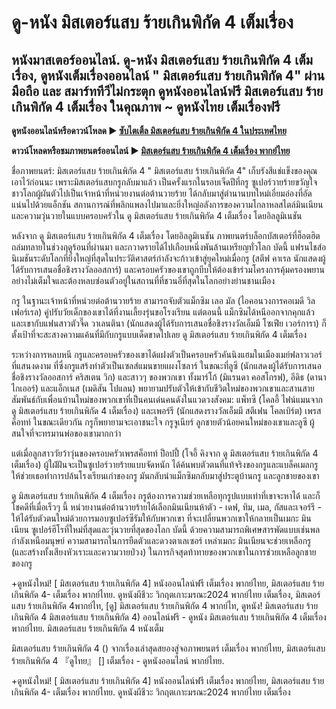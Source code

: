 # ดู-หนัง  มิสเตอร์แสบ ร้ายเกินพิกัด 4 เต็มเรื่อง
## หนังมาสเตอร์ออนไลน์. ดู-หนัง  มิสเตอร์แสบ ร้ายเกินพิกัด 4 เต็มเรื่อง, ดูหนังเต็มเรื่องออนไลน์ " มิสเตอร์แสบ ร้ายเกินพิกัด 4" ผ่านมือถือ และ สมาร์ททีวีไม่กระตุก ดูหนังออนไลน์ฟรี  มิสเตอร์แสบ ร้ายเกินพิกัด 4 เต็มเรื่อง ในคุณภาพ ~ ดูหนังไทย เต็มเรื่องฟรี

**ดูหนังออนไลน์หรือดาวน์โหลด ► [ซับไตเติ้ล มิสเตอร์แสบ ร้ายเกินพิกัด 4 ในประเทศไทย](https://enje-remy-valenc.github.io/mumbuls/th-despicableme4.html)**

**ดาวน์โหลดหรือชมภาพยนตร์ออนไลน์  ►  [มิสเตอร์แสบ ร้ายเกินพิกัด 4 เต็มเรื่อง พากย์ไทย](https://enje-remy-valenc.github.io/mumbuls/th-despicableme4.html)**

ชื่อภาพยนตร์:  มิสเตอร์แสบ ร้ายเกินพิกัด 4 " มิสเตอร์แสบ ร้ายเกินพิกัด 4" เก็บรังสีแช่แข็งของคุณเอาไว้ก่อนนะ เพราะมิสเตอร์แสบกรูกลับมาแล้ว เป็นครั้งแรกในรอบเจ็ดปีที่กรู ซูเปอร์วายร้ายขวัญใจชาวโลกผู้ผันตัวไปเป็นเจ้าหน้าที่หน่วยงานต่อต้านวายร้าย ได้กลับมาสู่ตำนานบทใหม่เอี่ยมอ่องที่อัดแน่นไปด้วยแอ็กชัน สถานการณ์ที่พลิกแพลงไปมาและยิ่งใหญ่อลังการของความโกลาหลสไตล์มินเนียนและความวุ่นวายในแบบครอบครัวใน ดู มิสเตอร์แสบ ร้ายเกินพิกัด 4 เต็มเรื่อง โดยอิลลูมิเนชัน

หลังจาก ดู มิสเตอร์แสบ ร้ายเกินพิกัด 4 เต็มเรื่อง โดยอิลลูมิเนชัน ภาพยนตร์บล็อกบัสเตอร์ที่ฮ็อตฮิตถล่มทลายในช่วงฤดูร้อนที่ผ่านมา และกวาดรายได้ไปเกือบหนึ่งพันล้านเหรียญทั่วโลก บัดนี้ แฟรนไชส์อนิเมชันระดับโลกที่ยิ่งใหญ่ที่สุดในประวัติศาสตร์กำลังจะก้าวเข้าสู่ยุคใหม่เมื่อกรู (สตีฟ คาเรล นักแสดงผู้ได้รับการเสนอชื่อชิงรางวัลออสการ์) และครอบครัวของเขาถูกบีบให้ต้องเข้าร่วมโครงการคุ้มครองพยานอย่างไม่เต็มใจและต้องหลบซ่อนตัวอยู่ในสถานที่ที่ชวนอี๋ที่สุดในโลกอย่างย่านชานเมือง

กรู ในฐานะเจ้าหน้าที่หน่วยต่อต้านวายร้าย สามารถจับตัวแม็กซิม เลอ มัล (ไอคอนวงการคอเมดี วิล เฟอร์เรล) คู่ปรับวัยเด็กของเขาได้ที่งานเลี้ยงรุ่นขอโรงเรียน แต่ตอนนี้ แม็กซิมได้หนีออกจากคุกแล้วและเขากับแฟนสาวตัวจี๊ด วาเลนตินา (นักแสดงผู้ได้รับการเสนอชื่อชิงรางวัลเอ็มมี โซเฟีย เวอร์การา) ก็ตั้งเป้าที่จะสะสางความแค้นที่มีกับกรูแบบเด็ดขาดไปเลย ดู มิสเตอร์แสบ ร้ายเกินพิกัด 4 เต็มเรื่อง

ระหว่างการหลบหนี กรูและครอบครัวของเขาได้แฝงตัวเป็นครอบครัวคันนิงแฮมในเมืองเมย์ฟลาวเวอร์ที่แสนงดงาม ที่ซึ่งกรูแสร้งทำตัวเป็นเซลส์แมนขายแผงโซลาร์ ในขณะที่ลูซี (นักแสดงผู้ได้รับการเสนอชื่อชิงรางวัลออสการ์ คริสเตน วิก) และสาวๆ ของพวกเขา ทั้งมาร์โก้ (มิแรนดา คอสโกรฟ), อีดิธ (ดานา ไกเออร์) และแอ็กเนส (เมดิสัน โปแลน) พยายามปรับตัวให้เข้ากับชีวิตใหม่ของพวกเขาและสานสายสัมพันธ์กับเพื่อนบ้านใหม่ของพวกเขาที่เป็นคนเด่นคนดังในแวดวงสังคม: แพ็ทซี (โคลอี้ ไฟน์แมนจาก ดู มิสเตอร์แสบ ร้ายเกินพิกัด 4 เต็มเรื่อง) และเพอร์รี (นักแสดงรางวัลเอ็มมี สตีเฟน โคลเบิร์ต) เพรสค็อทท์ ในขณะเดียวกัน กรูก็พยายามจะเอาชนะใจ กรูจูเนียร์ ลูกชายตัวน้อยคนใหม่ของเขาและลูซี ผู้สนใจที่จะทรมานพ่อของเขามากกว่า

แต่เมื่อลูกสาววัยว้าวุ่นของครอบครัวเพรสค็อทท์ ป็อปปี้ (โจอี้ คิงจาก ดู มิสเตอร์แสบ ร้ายเกินพิกัด 4 เต็มเรื่อง) ผู้ใฝ่ฝันจะเป็นซูเปอร์วายร้ายแบบจัดหนัก ได้ค้นพบตัวตนที่แท้จริงของกรูและแบล็คเมลกรูให้ช่วยเธอทำการปล้นโรงเรียนเก่าของกรู มันกลับนำแม็กซิมกลับมาสู่ประตูบ้านกรู และลูกชายของเขา

ดู มิสเตอร์แสบ ร้ายเกินพิกัด 4 เต็มเรื่อง กรูต้องการความช่วยเหลือทุกรูปแบบเท่าที่เขาจะหาได้ และก็โชคดีที่เมื่อเร็วๆ นี้ หน่วยงานต่อต้านวายร้ายได้เลือกมินเนียนห้าตัว - เดฟ, ทิม, เมล, กัสและเจอร์รี - ให้ได้รับตัวตนใหม่ด้วยการมอบซูเปอร์ซีรัมให้กับพวกเขา ที่จะเปลี่ยนพวกเขาให้กลายเป็นเมกะ มินเนียน ซูเปอร์ฮีโรที่ใหม่ที่สุดและวุ่นวายที่สุดของโลก บัดนี้ ด้วยความสามารถพิเศษสารพัดแบบเช่นพลกำลังเหนือมนุษย์ ความสามารถในการยืดตัวและดวงตาเลเซอร์ เหล่าเมกะ มินเนียนจะช่วยเหลือกรู (และสร้างทั้งเสียงหัวเราะและความวายป่วง) ในภารกิจสุดท้าทายของพวกเขาในการช่วยเหลือลูกชายของกรู

+ดูหนังใหม่! [ มิสเตอร์แสบ ร้ายเกินพิกัด 4] หนังออนไลน์ฟรี เต็มเรื่อง พากย์ไทย, มิสเตอร์แสบ ร้ายเกินพิกัด 4- เต็มเรื่อง พากย์ไทย. ดูหนังผีชีวะ วิกฤตเกาะมรณะ2024 พากย์ไทย เต็มเรื่อง, มิสเตอร์แสบ ร้ายเกินพิกัด 4พากย์ไท, [ดู] มิสเตอร์แสบ ร้ายเกินพิกัด 4 พากย์ไท, ดูหนัง! มิสเตอร์แสบ ร้ายเกินพิกัด 4 มิสเตอร์แสบ ร้ายเกินพิกัด 4) ออนไลน์ฟรี - ดูหนัง   มิสเตอร์แสบ ร้ายเกินพิกัด 4 เต็มเรื่อง พากย์ไทย. มิสเตอร์แสบ ร้ายเกินพิกัด 4 หนังเต็ม

 มิสเตอร์แสบ ร้ายเกินพิกัด 4 () จากเรื่องเล่าสุดสยองสู่จอภาพยนตร์ เต็มเรื่อง พากย์ไทย,  มิสเตอร์แสบ ร้ายเกินพิกัด 4 『ดูไทย』 [] เต็มเรื่อง - ดูหนังออนไลน์ พากย์ไทย.

+ดูหนังใหม่! [ มิสเตอร์แสบ ร้ายเกินพิกัด 4] หนังออนไลน์ฟรี เต็มเรื่อง พากย์ไทย, มิสเตอร์แสบ ร้ายเกินพิกัด 4- เต็มเรื่อง พากย์ไทย. ดูหนังผีชีวะ วิกฤตเกาะมรณะ2024 พากย์ไทย เต็มเรื่อง
